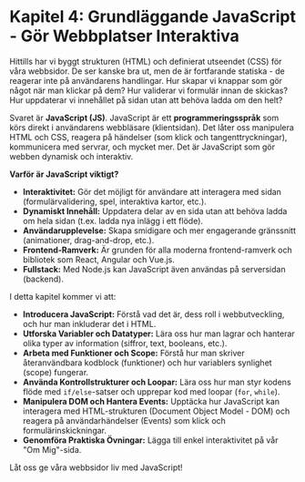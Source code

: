 # Kapitel 4: Grundläggande JavaScript - Gör Webbplatser Interaktiva

Hittills har vi byggt strukturen (HTML) och definierat utseendet (CSS) för våra webbsidor. De ser kanske bra ut, men de är fortfarande statiska - de reagerar inte på användarens handlingar. Hur skapar vi knappar som gör något när man klickar på dem? Hur validerar vi formulär innan de skickas? Hur uppdaterar vi innehållet på sidan utan att behöva ladda om den helt?

Svaret är **JavaScript (JS)**. JavaScript är ett **programmeringsspråk** som körs direkt i användarens webbläsare (klientsidan). Det låter oss manipulera HTML och CSS, reagera på händelser (som klick och tangenttryckningar), kommunicera med servrar, och mycket mer. Det är JavaScript som gör webben dynamisk och interaktiv.

**Varför är JavaScript viktigt?**

*   **Interaktivitet:** Gör det möjligt för användare att interagera med sidan (formulärvalidering, spel, interaktiva kartor, etc.).
*   **Dynamiskt Innehåll:** Uppdatera delar av en sida utan att behöva ladda om hela sidan (t.ex. ladda nya inlägg i ett flöde).
*   **Användarupplevelse:** Skapa smidigare och mer engagerande gränssnitt (animationer, drag-and-drop, etc.).
*   **Frontend-Ramverk:** Är grunden för alla moderna frontend-ramverk och bibliotek som React, Angular och Vue.js.
*   **Fullstack:** Med Node.js kan JavaScript även användas på serversidan (backend).

I detta kapitel kommer vi att:

*   **Introducera JavaScript:** Förstå vad det är, dess roll i webbutveckling, och hur man inkluderar det i HTML.
*   **Utforska Variabler och Datatyper:** Lära oss hur man lagrar och hanterar olika typer av information (siffror, text, booleans, etc.).
*   **Arbeta med Funktioner och Scope:** Förstå hur man skriver återanvändbara kodblock (funktioner) och hur variablers synlighet (scope) fungerar.
*   **Använda Kontrollstrukturer och Loopar:** Lära oss hur man styr kodens flöde med `if/else`-satser och upprepar kod med loopar (`for`, `while`).
*   **Manipulera DOM och Hantera Events:** Upptäcka hur JavaScript kan interagera med HTML-strukturen (Document Object Model - DOM) och reagera på användarhändelser (Events) som klick och formulärinskickningar.
*   **Genomföra Praktiska Övningar:** Lägga till enkel interaktivitet på vår "Om Mig"-sida.

Låt oss ge våra webbsidor liv med JavaScript!
